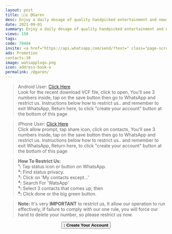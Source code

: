 ```yaml
---
layout: post
title: 🇯🇲 @Garen
desc: Enjoy a daily dosage of quality handpicked entertainment and news Via our WhatsApp Status updates
date: 2021-09-01
summary: Enjoy a daily dosage of quality handpicked entertainment and news Via your WhatsApp Status, my iD code is 78484 I'm a proud member since
views: 150
tags: 
code: 78484
invite: <a href="https://api.whatsapp.com/send/?text=" class="page-scroll">Invite Friends</a>
ads: Promotion
contacts:10
image: watsapplogo.png
icon: address-book-o
permalink: /@garen/
---
```



><i class="fa fa-android"></i> Android User: <a href="/watsapptv.vcf" target="_blank" class="page-scroll">Click Here</a><br>Look for the recent download VCF file, click to open, You'll see 3 numbers inside, tap on the save button then go to WhatsApp and restrict us. Instructions below how to restrict us.. and remember to exit WhatsApp, Return here, to click "create your account" button at the bottom of this page

><i class="fa fa-apple"></i> iPhone User: <a href="/watsapptv.vcf" target="_blank" class="page-scroll">Click Here</a><br>Click allow prompt, tap share icon, click on contacts, You'll see 3 numbers inside, tap on the save button then go to WhatsApp and restrict us. Instructions below how to restrict us.. and remember to exit WhatsApp, Return here, to click "create your account" button at the bottom of this page
   
><b>How To Restrict Us:</b><br>
><b>¹:</b> Tap status icon or button on WhatsApp.<br>
><b>²:</b> Find status privacy.<br>
><b>³:</b> Click on 'My contacts except...'<br>
><b>⁴:</b> Search For 'WatsApp'<br> 
><b>⁵:</b> Select 3 contacts that comes up, then <br>
><b>⁶:</b> Click done or the big green button.

><b>Note:</b> It's very <b>IMPORTANT</b> to restrict us, It allow our operation to run effectively, If failure to comply with our one rule, you will force our hand to delete your number, so please restrict us now.

<center><a href="/@garen/signup" class="page-scroll"><button class="btn btn-outline btn-xl" id="#signup"><strong><i class="fa fa-address-book-o"></i> : Create Your Account</strong></button></a></center>
                            
